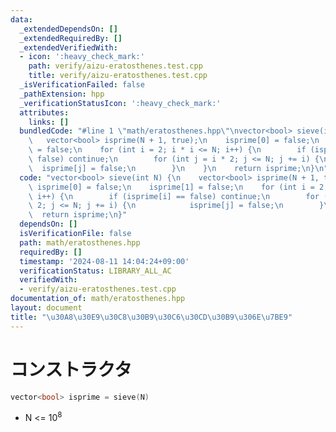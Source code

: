 ```yaml
---
data:
  _extendedDependsOn: []
  _extendedRequiredBy: []
  _extendedVerifiedWith:
  - icon: ':heavy_check_mark:'
    path: verify/aizu-eratosthenes.test.cpp
    title: verify/aizu-eratosthenes.test.cpp
  _isVerificationFailed: false
  _pathExtension: hpp
  _verificationStatusIcon: ':heavy_check_mark:'
  attributes:
    links: []
  bundledCode: "#line 1 \"math/eratosthenes.hpp\"\nvector<bool> sieve(int N) {\n \
    \   vector<bool> isprime(N + 1, true);\n    isprime[0] = false;\n    isprime[1]\
    \ = false;\n    for (int i = 2; i * i <= N; i++) {\n        if (isprime[i] ==\
    \ false) continue;\n        for (int j = i * 2; j <= N; j += i) {\n          \
    \  isprime[j] = false;\n        }\n    }\n    return isprime;\n}\n"
  code: "vector<bool> sieve(int N) {\n    vector<bool> isprime(N + 1, true);\n   \
    \ isprime[0] = false;\n    isprime[1] = false;\n    for (int i = 2; i * i <= N;\
    \ i++) {\n        if (isprime[i] == false) continue;\n        for (int j = i *\
    \ 2; j <= N; j += i) {\n            isprime[j] = false;\n        }\n    }\n  \
    \  return isprime;\n}"
  dependsOn: []
  isVerificationFile: false
  path: math/eratosthenes.hpp
  requiredBy: []
  timestamp: '2024-08-11 14:04:24+09:00'
  verificationStatus: LIBRARY_ALL_AC
  verifiedWith:
  - verify/aizu-eratosthenes.test.cpp
documentation_of: math/eratosthenes.hpp
layout: document
title: "\u30A8\u30E9\u30C8\u30B9\u30C6\u30CD\u30B9\u306E\u7BE9"
---
```


# コンストラクタ

```cpp
vector<bool> isprime = sieve(N)
```

- N <= $10^8$